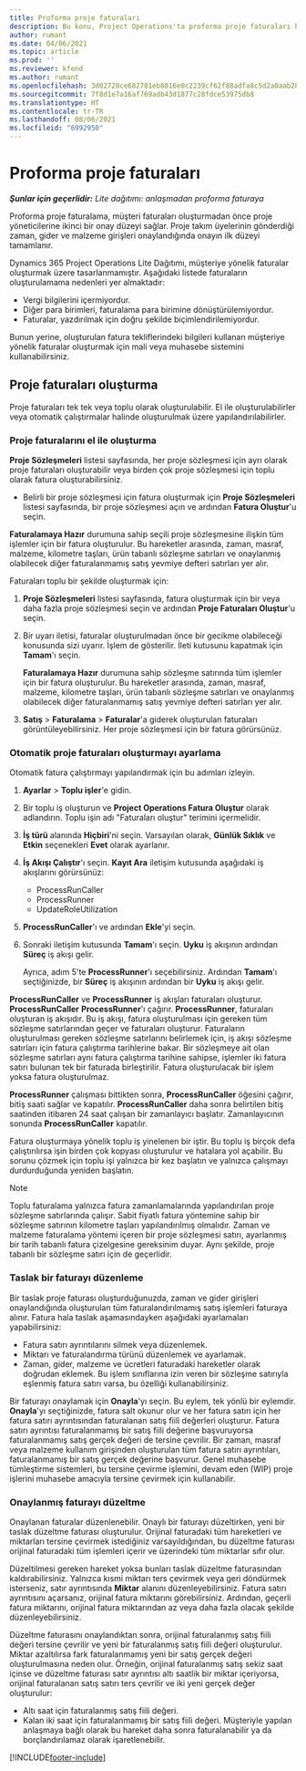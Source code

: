 ```yaml
---
title: Proforma proje faturaları
description: Bu konu, Project Operations'ta proforma proje faturaları hakkında bilgi sağlar.
author: rumant
ms.date: 04/06/2021
ms.topic: article
ms.prod: ''
ms.reviewer: kfend
ms.author: rumant
ms.openlocfilehash: 3d02728ce682781eb8816e0c2239cf62f88adfa8c5d2a0aab280be053c2a5ae6
ms.sourcegitcommit: 7f8d1e7a16af769adb43d1877c28fdce53975db8
ms.translationtype: HT
ms.contentlocale: tr-TR
ms.lasthandoff: 08/06/2021
ms.locfileid: "6992950"
---
```

# <a name="proforma-project-pnvoices"></a>Proforma proje faturaları

_**Şunlar için geçerlidir:** Lite dağıtımı: anlaşmadan proforma faturaya_

Proforma proje faturalama, müşteri faturaları oluşturmadan önce proje yöneticilerine ikinci bir onay düzeyi sağlar. Proje takım üyelerinin gönderdiği zaman, gider ve malzeme girişleri onaylandığında onayın ilk düzeyi tamamlanır.

Dynamics 365 Project Operations Lite Dağıtımı, müşteriye yönelik faturalar oluşturmak üzere tasarlanmamıştır. Aşağıdaki listede faturaların oluşturulamama nedenleri yer almaktadır:

- Vergi bilgilerini içermiyordur.
- Diğer para birimleri, faturalama para birimine dönüştürülemiyordur.
- Faturalar, yazdırılmak için doğru şekilde biçimlendirilemiyordur.

Bunun yerine, oluşturulan fatura tekliflerindeki bilgileri kullanan müşteriye yönelik faturalar oluşturmak için mali veya muhasebe sistemini kullanabilirsiniz.

## <a name="creating-project-invoices"></a>Proje faturaları oluşturma

Proje faturaları tek tek veya toplu olarak oluşturulabilir. El ile oluşturulabilirler veya otomatik çalıştırmalar halinde oluşturulmak üzere yapılandırılabilirler.

### <a name="manually-create-project-invoices"></a>Proje faturalarını el ile oluşturma 

**Proje Sözleşmeleri** listesi sayfasında, her proje sözleşmesi için ayrı olarak proje faturaları oluşturabilir veya birden çok proje sözleşmesi için toplu olarak fatura oluşturabilirsiniz.

   - Belirli bir proje sözleşmesi için fatura oluşturmak için **Proje Sözleşmeleri** listesi sayfasında, bir proje sözleşmesi açın ve ardından **Fatura Oluştur**'u seçin.

   **Faturalamaya Hazır** durumuna sahip seçili proje sözleşmesine ilişkin tüm işlemler için bir fatura oluşturulur. Bu hareketler arasında, zaman, masraf, malzeme, kilometre taşları, ürün tabanlı sözleşme satırları ve onaylanmış olabilecek diğer faturalanmamış satış yevmiye defteri satırları yer alır.

Faturaları toplu bir şekilde oluşturmak için:

1. **Proje Sözleşmeleri** listesi sayfasında, fatura oluşturmak için bir veya daha fazla proje sözleşmesi seçin ve ardından **Proje Faturaları Oluştur**'u seçin.
2. Bir uyarı iletisi, faturalar oluşturulmadan önce bir gecikme olabileceği konusunda sizi uyarır. İşlem de gösterilir. İleti kutusunu kapatmak için **Tamam**'ı seçin.

   **Faturalamaya Hazır** durumuna sahip sözleşme satırında tüm işlemler için bir fatura oluşturulur. Bu hareketler arasında, zaman, masraf, malzeme, kilometre taşları, ürün tabanlı sözleşme satırları ve onaylanmış olabilecek diğer faturalanmamış satış yevmiye defteri satırları yer alır.

3. **Satış** \> **Faturalama** \> **Faturalar**'a giderek oluşturulan faturaları görüntüleyebilirsiniz. Her proje sözleşmesi için bir fatura görürsünüz.

### <a name="set-up-automated-creation-of-project-invoices"></a>Otomatik proje faturaları oluşturmayı ayarlama 

Otomatik fatura çalıştırmayı yapılandırmak için bu adımları izleyin.

1. **Ayarlar** \> **Toplu işler**'e gidin.
2. Bir toplu iş oluşturun ve **Project Operations Fatura Oluştur** olarak adlandırın. Toplu işin adı "Faturaları oluştur" terimini içermelidir.
3. **İş türü** alanında **Hiçbiri**'ni seçin. Varsayılan olarak, **Günlük Sıklık** ve **Etkin** seçenekleri **Evet** olarak ayarlanır.
4. **İş Akışı Çalıştır**'ı seçin. **Kayıt Ara** iletişim kutusunda aşağıdaki iş akışlarını görürsünüz:

    - ProcessRunCaller
    - ProcessRunner
    - UpdateRoleUtilization

5. **ProcessRunCaller**'ı ve ardından **Ekle**'yi seçin.
6. Sonraki iletişim kutusunda **Tamam**'ı seçin. **Uyku** iş akışının ardından **Süreç** iş akışı gelir.

    Ayrıca, adım 5'te **ProcessRunner**'ı seçebilirsiniz. Ardından **Tamam**'ı seçtiğinizde, bir **Süreç** iş akışının ardından bir **Uyku** iş akışı gelir.

**ProcessRunCaller** ve **ProcessRunner** iş akışları faturaları oluşturur. **ProcessRunCaller** **ProcessRunner**'ı çağırır. **ProcessRunner**, faturaları oluşturan iş akışıdır. Bu iş akışı, fatura oluşturulması için gereken tüm sözleşme satırlarından geçer ve faturaları oluşturur. Faturaların oluşturulması gereken sözleşme satırlarını belirlemek için, iş akışı sözleşme satırları için fatura çalıştırma tarihlerine bakar. Bir sözleşmeye ait olan sözleşme satırları aynı fatura çalıştırma tarihine sahipse, işlemler iki fatura satırı bulunan tek bir faturada birleştirilir. Fatura oluşturulacak bir işlem yoksa fatura oluşturulmaz.

**ProcessRunner** çalışması bittikten sonra, **ProcessRunCaller** öğesini çağırır, bitiş saati sağlar ve kapatılır. **ProcessRunCaller** daha sonra belirtilen bitiş saatinden itibaren 24 saat çalışan bir zamanlayıcı başlatır. Zamanlayıcının sonunda **ProcessRunCaller** kapatılır.

Fatura oluşturmaya yönelik toplu iş yinelenen bir iştir. Bu toplu iş birçok defa çalıştırılırsa işin birden çok kopyası oluşturulur ve hatalara yol açabilir. Bu sorunu çözmek için toplu işi yalnızca bir kez başlatın ve yalnızca çalışmayı durdurduğunda yeniden başlatın.

> [!NOTE]
> Toplu faturalama yalnızca fatura zamanlamalarında yapılandırılan proje sözleşme satırlarında çalışır. Sabit fiyatlı fatura yöntemine sahip bir sözleşme satırının kilometre taşları yapılandırılmış olmalıdır. Zaman ve malzeme faturalama yöntemi içeren bir proje sözleşmesi satırı, ayarlanmış bir tarih tabanlı fatura çizelgesine gereksinim duyar. Aynı şekilde, proje tabanlı bir sözleşme satırı için de geçerlidir.      
 
### <a name="edit-a-draft-invoice"></a>Taslak bir faturayı düzenleme

Bir taslak proje faturası oluşturduğunuzda, zaman ve gider girişleri onaylandığında oluşturulan tüm faturalandırılmamış satış işlemleri faturaya alınır. Fatura hala taslak aşamasındayken aşağıdaki ayarlamaları yapabilirsiniz:

- Fatura satırı ayrıntılarını silmek veya düzenlemek.
- Miktarı ve faturalandırma türünü düzenlemek ve ayarlamak.
- Zaman, gider, malzeme ve ücretleri faturadaki hareketler olarak doğrudan eklemek. Bu işlem sınıflarına izin veren bir sözleşme satırıyla eşlenmiş fatura satırı varsa, bu özelliği kullanabilirsiniz.

Bir faturayı onaylamak için **Onayla**'yı seçin. Bu eylem, tek yönlü bir eylemdir. **Onayla**'yı seçtiğinizde, fatura salt okunur olur ve her fatura satırı için her fatura satırı ayrıntısından faturalanan satış fiili değerleri oluşturur. Fatura satırı ayrıntısı faturalanmamış bir satış fiili değerine başvuruyorsa faturalanmamış satış gerçek değeri de tersine çevrilir. Bir zaman, masraf veya malzeme kullanım girişinden oluşturulan tüm fatura satırı ayrıntıları, faturalanmamış bir satış gerçek değerine başvurur. Genel muhasebe tümleştirme sistemleri, bu tersine çevirme işlemini, devam eden (WIP) proje işlerini muhasebe amacıyla tersine çevirmek için kullanabilir.

### <a name="correct-a-confirmed-invoice"></a>Onaylanmış faturayı düzeltme

Onaylanan faturalar düzenlenebilir. Onaylı bir faturayı düzeltirken, yeni bir taslak düzeltme faturası oluşturulur. Orijinal faturadaki tüm hareketleri ve miktarları tersine çevirmek istediğiniz varsayıldığından, bu düzeltme faturası orijinal faturadaki tüm işlemleri içerir ve üzerindeki tüm miktarlar sıfır olur.

Düzeltilmesi gereken hareket yoksa bunları taslak düzeltme faturasından kaldırabilirsiniz. Yalnızca kısmi miktarı ters çevirmek veya geri döndürmek isterseniz, satır ayrıntısında **Miktar** alanını düzenleyebilirsiniz. Fatura satırı ayrıntısını açarsanız, orijinal fatura miktarını görebilirsiniz. Ardından, geçerli fatura miktarını, orijinal fatura miktarından az veya daha fazla olacak şekilde düzenleyebilirsiniz.

Düzeltme faturasını onaylandıktan sonra, orijinal faturalanmış satış fiili değeri tersine çevrilir ve yeni bir faturalanmış satış fiili değeri oluşturulur. Miktar azaltılırsa fark faturalanmamış yeni bir satış gerçek değeri oluşturulmasına neden olur. Örneğin, orijinal faturalanmış satış sekiz saat içinse ve düzeltme faturası satır ayrıntısı altı saatlik bir miktar içeriyorsa, orijinal faturalanan satış satırı ters çevrilir ve iki yeni gerçek değer oluşturulur:

- Altı saat için faturalanmış satış fiili değeri.
- Kalan iki saat için faturalanmamış bir satış fiili değeri. Müşteriyle yapılan anlaşmaya bağlı olarak bu hareket daha sonra faturalanabilir ya da borçlandırılamaz olarak işaretlenebilir.



[!INCLUDE[footer-include](../../includes/footer-banner.md)]
